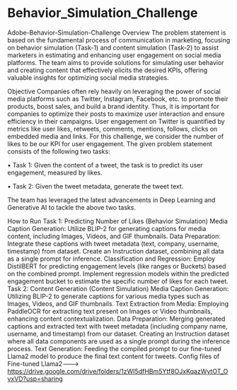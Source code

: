 # Behavior_Simulation_Challenge

Adobe-Behavior-Simulation-Challenge
Overview
The problem statement is based on the fundamental process of communication in marketing, focusing on behavior simulation (Task-1) and content simulation (Task-2) to assist marketers in estimating and enhancing user engagement on social media platforms. The team aims to provide solutions for simulating user behavior and creating content that effectively elicits the desired KPIs, offering valuable insights for optimizing social media strategies.

Objective
Companies often rely heavily on leveraging the power of social media platforms such as Twitter, Instagram, Facebook, etc. to promote their products, boost sales, and build a brand identity. Thus, it is important for companies to optimize their posts to maximize user interaction and ensure efficiency in their campaigns. User engagement on Twitter is quantified by metrics like user likes, retweets, comments, mentions, follows, clicks on embedded media and links. For this challenge, we consider the number of likes to be our KPI for user engagement. The given problem statement consists of the following two tasks:

• Task 1: Given the content of a tweet, the task is to predict its user engagement, measured by likes.

• Task 2: Given the tweet metadata, generate the tweet text.

The team has leveraged the latest advancements in Deep Learning and Generative AI to tackle the above two tasks.

How to Run
Task 1: Predicting Number of Likes (Behavior Simulation)
Media Caption Generation:
Utilize BLIP-2 for generating captions for media content, including Images, Videos, and GIF thumbnails.
Data Preparation:
Integrate these captions with tweet metadata (text, company, username, timestamp) from dataset.
Create an Instruction dataset, combining all data as a single prompt for inference.
Classification and Regression:
Employ DistilBERT for predicting engagement levels (like ranges or Buckets) based on the combined prompt.
Implement regression models within the predicted engagement bucket to estimate the specific number of likes for each tweet.
Task 2: Content Generation (Content Simulation)
Media Caption Generation:
Utilizing BLIP-2 to generate captions for various media types such as Images, Videos, and GIF thumbnails.
Text Extraction from Media:
Employing PaddleOCR for extracting text present on Images or Video thumbnails, enhancing content contextualization.
Data Preparation:
Merging generated captions and extracted text with tweet metadata (including company name, username, and timestamp) from our dataset.
Creating an Instruction dataset where all data components are used as a single prompt during the inference process.
Text Generation:
Feeding the compiled prompt to our fine-tuned Llama2 model to produce the final text content for tweets.
Config files of Fine-tuned Llama2---> https://drive.google.com/drive/folders/1zWI5dfHBm5Ytf8OJxKqazWytOT_OvxVD?usp=sharing